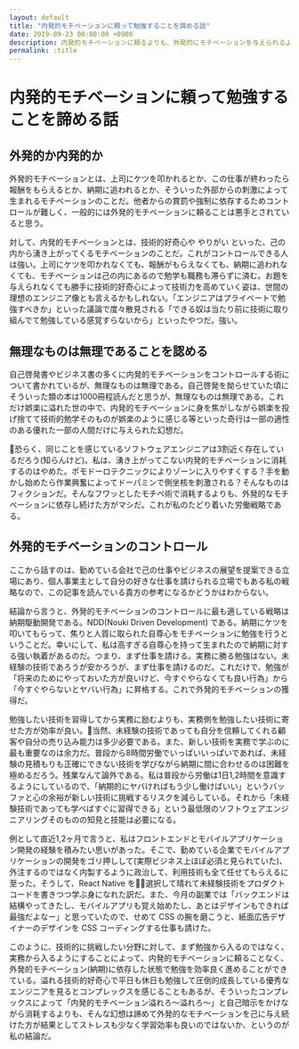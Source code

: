 ```yaml
---
layout: default
title: "内発的モチベーションに頼って勉強することを諦める話"
date: 2019-09-23 00:00:00 +0900
description: 内発的モチベーションに頼るよりも、外発的にモチベーションを与えられるように政治した方が楽かもな、という話
permalink: :title
---
```


# 内発的モチベーションに頼って勉強することを諦める話

## 外発的か内発的か

外発的モチベーションとは、上司にケツを叩かれるとか、この仕事が終わったら報酬をもらえるとか、納期に追われるとか、そういった外部からの刺激によって生まれるモチベーションのことだ。他者からの賞罰や強制に依存するためコントロールが難しく、一般的には外発的モチベーションに頼ることは悪手とされていると思う。

対して、内発的モチベーションとは、技術的好奇心や やりがい といった、己の内から湧き上がってくるモチベーションのことだ。これがコントロールできる人は強い。上司にケツを叩かれなくても、報酬がもらえなくても、納期に追われなくても、モチベーションは己の内にあるので勉学も職務も滞らずに済む。お題を与えられなくても勝手に技術的好奇心によって技術力を高めていく姿は、世間の理想のエンジニア像とも言えるかもしれない。「エンジニアはプライベートで勉強すべきか」といった議論で度々散見される「できる奴は当たり前に技術に取り組んでて勉強している感覚すらないから」といったやつだ。強い。


## 無理なものは無理であることを認める

自己啓発書やビジネス書の多くに内発的モチベーションをコントロールする術について書かれているが、無理なものは無理である。自己啓発を拗らせていた頃にそういった類の本は1000冊程読んだと思うが、無理なものは無理である。これだけ娯楽に溢れた世の中で、内発的モチベーションに身を焦がしながら娯楽を投げ捨てて技術的勉学そのものが娯楽のように感じる等といった奇行は一部の適性のある優れた一部の人間だけに与えられた幻想だ。

恐らく、同じことを感じているソフトウェアエンジニアは3割近く存在しているだろう(知らんけど)。私は、湧き上がってこない内発的モチベーションに消耗するのはやめた。ポモドーロテクニックによりゾーンに入りやすくする？手を動かし始めたら作業興奮によってドーパミンで側坐核を刺激される？そんなものはフィクションだ。そんなフワッとしたモチベ術で消耗するよりも、外発的なモチベーションに依存し続けた方がマシだ。これが私のたどり着いた労働戦略である。


## 外発的モチベーションのコントロール

ここから話すのは、勤めている会社で己の仕事やビジネスの展望を提案できる立場にあり、個人事業主として自分の好きな仕事を請けられる立場でもある私の戦略なので、この記事を読んでいる貴方の参考になるかどうかはわからない。

結論から言うと、外発的モチベーションのコントロールに最も適している戦略は納期駆動開発である。NDD(Nouki Driven Development) である。納期にケツを叩いてもらって、焦りと人質に取られた自尊心をモチベーションに勉強を行うということだ。幸いにして、私は高すぎる自尊心を持って生まれたので納期に対する強い執着があるのだ。つまり、まず仕事を請ける。実務に勝る勉強はない。未経験の技術であろうが安かろうが、まず仕事を請けるのだ。これだけで、勉強が「将来のためにやっておいた方が良いけど、今すぐやらなくても良い行為」から「今すぐやらないとヤバい行為」に昇格する。これで外発的モチベーションの獲得だ。

勉強したい技術を習得してから実務に励むよりも、実務側を勉強したい技術に寄せた方が効率が良い。当然、未経験の技術であっても自分を信頼してくれる顧客や自分の売り込み能力は多少必要である。また、新しい技術を実務で学ぶのに最も重要なのは余力だ。普段から8時間労働でいっぱいいっぱいであれば、未経験の見積もりも正確にできない技術を学びながら納期に間に合わせるのは困難を極めるだろう。残業なんて論外である。私は普段から労働は1日1,2時間を意識するようにしているので、「納期的にヤバければもう少し働けばいい」というバッファと心の余裕が新しい技術に挑戦するリスクを減らしている。それから「未経験技術であっても学べばすぐに習得できる」という最低限のソフトウェアエンジニアリングそのものの知見と技能は必要になる。

例として直近1,2ヶ月で言うと、私はフロントエンドとモバイルアプリケーション開発の経験を積みたい思いがあった。そこで、勤めている企業でモバイルアプリケーションの開発をゴリ押しして(実際ビジネス上ほぼ必須と見られていた)、外注するのではなく内製するように政治して、利用技術も全て任せてもらえるに至った。そうして、React Native を選択して晴れて未経験技術をプロダクトコードを書きつつ学ぶ身になれた訳だ。また、今月の副業では「バックエンドは結構やってきたし、モバイルアプリも覚え始めたし、あとはデザインもできれば最強だよなー」と思っていたので、せめて CSS の腕を磨こうと、紙面広告デザイナーのデザインを CSS コーディングする仕事も請けた。

このように、技術的に挑戦したい分野に対して、まず勉強から入るのではなく、実務から入るようにすることによって、内発的モチベーションに頼ることなく、外発的モチベーション(納期)に依存した状態で勉強を効率良く進めることができている。溢れる技術的好奇心で平日も休日も勉強して圧倒的成長している優秀なエンジニアを見るとコンプレックスを感じることもあるが、そういったコンプレックスによって「内発的モチベーション溢れろ〜溢れろ〜」と自己暗示をかけながら消耗するよりも、そんな幻想は諦めて外発的なモチベーションを己に与え続けた方が結果としてストレスも少なく学習効率も良いのではないか、というのが私の結論だ。

